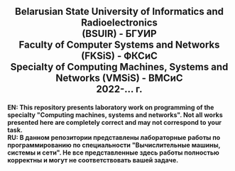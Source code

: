 <h2 align="center"> Belarusian State University of Informatics and Radioelectronics <br/> 
 (BSUIR) - БГУИР <br/>Faculty of Computer Systems and Networks (FKSiS) - ФКСиС<br/>
 Specialty of Computing Machines, Systems and Networks (VMSiS) - ВМСиС <br/>2022-... г.
</h2>

<h4>EN: This repository presents laboratory work on programming of the specialty "Computing machines, systems and networks". Not all works presented here are completely correct and may not  correspond to your task.<br/>
RU: В данном репозитории представлены лабораторные работы по программированию по специальности "Вычислительные машины, системы и сети". Не все представленные здесь  работы полностью корректны и могут не соответствовать вашей задаче.<br/></br>
